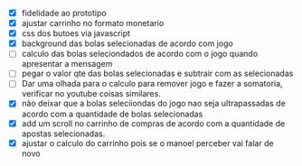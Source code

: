 - [x] fidelidade ao prototipo
- [x] ajustar carrinho no formato monetario
- [x] css dos butoes via javascript
- [x] background das bolas selecionadas de acordo com jogo
- [ ] calculo das bolas seleciondados de acordo com o jogo quando apresentar a mensagem
- [ ] pegar o valor qte das bolas selecionadas e subtrair com as selecionadas
- [ ] Dar uma olhada para o calculo para remover jogo e fazer a somatoria, verificar no youtube coisas similares.
- [x] não deixar que a bolas seleciiondas do jogo nao seja ultrapassadas de acordo com a quantidade de bolas selecionadas
- [x] add um scroll no carrinho de compras de acordo com a quantidade de apostas selecionadas.
- [x] ajustar o calculo do carrinho pois se o manoel perceber vai falar de novo